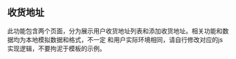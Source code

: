 ## 收货地址

<demo-model url="/pages/template/address/index"></demo-model>


此功能包含两个页面，分为展示用户收货地址列表和添加收货地址。相关功能和数据均为本地模拟数据和格式，不一定
和用户实际环境相同，请自行修改对应的js实现逻辑，不要拘泥于模板的示例。